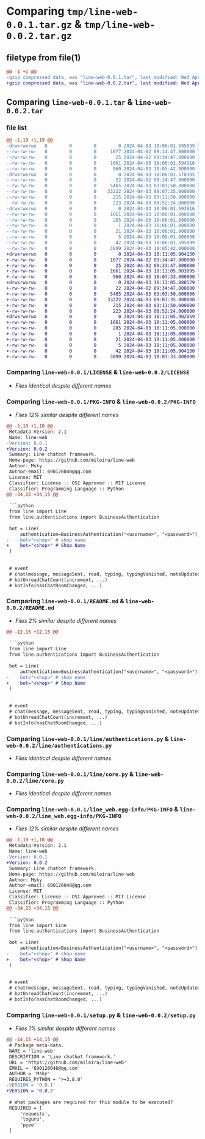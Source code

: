 # Comparing `tmp/line-web-0.0.1.tar.gz` & `tmp/line-web-0.0.2.tar.gz`

## filetype from file(1)

```diff
@@ -1 +1 @@
-gzip compressed data, was "line-web-0.0.1.tar", last modified: Wed Apr  3 10:06:01 2024, max compression
+gzip compressed data, was "line-web-0.0.2.tar", last modified: Wed Apr  3 10:11:05 2024, max compression
```

## Comparing `line-web-0.0.1.tar` & `line-web-0.0.2.tar`

### file list

```diff
@@ -1,19 +1,19 @@
-drwxrwxrwx   0        0        0        0 2024-04-03 10:06:01.595899 line-web-0.0.1/
--rw-rw-rw-   0        0        0     1077 2024-04-02 09:34:47.000000 line-web-0.0.1/LICENSE
--rw-rw-rw-   0        0        0       25 2024-04-02 09:34:47.000000 line-web-0.0.1/MANIFEST.in
--rw-rw-rw-   0        0        0     1661 2024-04-03 10:06:01.594916 line-web-0.0.1/PKG-INFO
--rw-rw-rw-   0        0        0      960 2024-04-03 10:05:42.000000 line-web-0.0.1/README.md
-drwxrwxrwx   0        0        0        0 2024-04-03 10:06:01.570305 line-web-0.0.1/line/
--rw-rw-rw-   0        0        0       22 2024-04-02 09:34:47.000000 line-web-0.0.1/line/__init__.py
--rw-rw-rw-   0        0        0     5465 2024-04-03 03:03:50.000000 line-web-0.0.1/line/authentications.py
--rw-rw-rw-   0        0        0    33222 2024-04-03 09:07:35.000000 line-web-0.0.1/line/core.py
--rw-rw-rw-   0        0        0      215 2024-04-03 03:11:50.000000 line-web-0.0.1/line/exceptions.py
--rw-rw-rw-   0        0        0      223 2024-04-03 08:52:24.000000 line-web-0.0.1/line/logger.py
-drwxrwxrwx   0        0        0        0 2024-04-03 10:06:01.593916 line-web-0.0.1/line_web.egg-info/
--rw-rw-rw-   0        0        0     1661 2024-04-03 10:06:01.000000 line-web-0.0.1/line_web.egg-info/PKG-INFO
--rw-rw-rw-   0        0        0      285 2024-04-03 10:06:01.000000 line-web-0.0.1/line_web.egg-info/SOURCES.txt
--rw-rw-rw-   0        0        0        1 2024-04-03 10:06:01.000000 line-web-0.0.1/line_web.egg-info/dependency_links.txt
--rw-rw-rw-   0        0        0       21 2024-04-03 10:06:01.000000 line-web-0.0.1/line_web.egg-info/requires.txt
--rw-rw-rw-   0        0        0        5 2024-04-03 10:06:01.000000 line-web-0.0.1/line_web.egg-info/top_level.txt
--rw-rw-rw-   0        0        0       42 2024-04-03 10:06:01.595899 line-web-0.0.1/setup.cfg
--rw-rw-rw-   0        0        0     3899 2024-04-03 10:05:42.000000 line-web-0.0.1/setup.py
+drwxrwxrwx   0        0        0        0 2024-04-03 10:11:05.904130 line-web-0.0.2/
+-rw-rw-rw-   0        0        0     1077 2024-04-02 09:34:47.000000 line-web-0.0.2/LICENSE
+-rw-rw-rw-   0        0        0       25 2024-04-02 09:34:47.000000 line-web-0.0.2/MANIFEST.in
+-rw-rw-rw-   0        0        0     1661 2024-04-03 10:11:05.903095 line-web-0.0.2/PKG-INFO
+-rw-rw-rw-   0        0        0      960 2024-04-03 10:07:33.000000 line-web-0.0.2/README.md
+drwxrwxrwx   0        0        0        0 2024-04-03 10:11:05.888579 line-web-0.0.2/line/
+-rw-rw-rw-   0        0        0       22 2024-04-02 09:34:47.000000 line-web-0.0.2/line/__init__.py
+-rw-rw-rw-   0        0        0     5465 2024-04-03 03:03:50.000000 line-web-0.0.2/line/authentications.py
+-rw-rw-rw-   0        0        0    33222 2024-04-03 09:07:35.000000 line-web-0.0.2/line/core.py
+-rw-rw-rw-   0        0        0      215 2024-04-03 03:11:50.000000 line-web-0.0.2/line/exceptions.py
+-rw-rw-rw-   0        0        0      223 2024-04-03 08:52:24.000000 line-web-0.0.2/line/logger.py
+drwxrwxrwx   0        0        0        0 2024-04-03 10:11:05.902059 line-web-0.0.2/line_web.egg-info/
+-rw-rw-rw-   0        0        0     1661 2024-04-03 10:11:05.000000 line-web-0.0.2/line_web.egg-info/PKG-INFO
+-rw-rw-rw-   0        0        0      285 2024-04-03 10:11:05.000000 line-web-0.0.2/line_web.egg-info/SOURCES.txt
+-rw-rw-rw-   0        0        0        1 2024-04-03 10:11:05.000000 line-web-0.0.2/line_web.egg-info/dependency_links.txt
+-rw-rw-rw-   0        0        0       21 2024-04-03 10:11:05.000000 line-web-0.0.2/line_web.egg-info/requires.txt
+-rw-rw-rw-   0        0        0        5 2024-04-03 10:11:05.000000 line-web-0.0.2/line_web.egg-info/top_level.txt
+-rw-rw-rw-   0        0        0       42 2024-04-03 10:11:05.904130 line-web-0.0.2/setup.cfg
+-rw-rw-rw-   0        0        0     3899 2024-04-03 10:07:33.000000 line-web-0.0.2/setup.py
```

### Comparing `line-web-0.0.1/LICENSE` & `line-web-0.0.2/LICENSE`

 * *Files identical despite different names*

### Comparing `line-web-0.0.1/PKG-INFO` & `line-web-0.0.2/PKG-INFO`

 * *Files 12% similar despite different names*

```diff
@@ -1,10 +1,10 @@
 Metadata-Version: 2.1
 Name: line-web
-Version: 0.0.1
+Version: 0.0.2
 Summary: Line chatbot framework.
 Home-page: https://github.com/miloira/line-web
 Author: Msky
 Author-email: 690126048@qq.com
 License: MIT
 Classifier: License :: OSI Approved :: MIT License
 Classifier: Programming Language :: Python
@@ -34,15 +34,15 @@
 
 ```python
 from line import Line
 from line.authentications import BusinessAuthentication
 
 bot = Line(
     authentication=BusinessAuthentication("<username>", "<password>"), # Business Account
-    bot="<shop>" # shop name
+    bot="<shop>" # Shop Name
 )
 
 
 # event
 # chat(message, messageSent, read, typing, typingVanished, noteUpdated, markedAsManualChat, unmarkedAsManualChat, chatRead, assigneeUpdated, tagged, ...)
 # botUnreadChatCount(increment, ...)
 # botInfo(hasChatRoomChanged, ...)
```

### Comparing `line-web-0.0.1/README.md` & `line-web-0.0.2/README.md`

 * *Files 2% similar despite different names*

```diff
@@ -12,15 +12,15 @@
 
 ```python
 from line import Line
 from line.authentications import BusinessAuthentication
 
 bot = Line(
     authentication=BusinessAuthentication("<username>", "<password>"), # Business Account
-    bot="<shop>" # shop name
+    bot="<shop>" # Shop Name
 )
 
 
 # event
 # chat(message, messageSent, read, typing, typingVanished, noteUpdated, markedAsManualChat, unmarkedAsManualChat, chatRead, assigneeUpdated, tagged, ...)
 # botUnreadChatCount(increment, ...)
 # botInfo(hasChatRoomChanged, ...)
```

### Comparing `line-web-0.0.1/line/authentications.py` & `line-web-0.0.2/line/authentications.py`

 * *Files identical despite different names*

### Comparing `line-web-0.0.1/line/core.py` & `line-web-0.0.2/line/core.py`

 * *Files identical despite different names*

### Comparing `line-web-0.0.1/line_web.egg-info/PKG-INFO` & `line-web-0.0.2/line_web.egg-info/PKG-INFO`

 * *Files 12% similar despite different names*

```diff
@@ -1,10 +1,10 @@
 Metadata-Version: 2.1
 Name: line-web
-Version: 0.0.1
+Version: 0.0.2
 Summary: Line chatbot framework.
 Home-page: https://github.com/miloira/line-web
 Author: Msky
 Author-email: 690126048@qq.com
 License: MIT
 Classifier: License :: OSI Approved :: MIT License
 Classifier: Programming Language :: Python
@@ -34,15 +34,15 @@
 
 ```python
 from line import Line
 from line.authentications import BusinessAuthentication
 
 bot = Line(
     authentication=BusinessAuthentication("<username>", "<password>"), # Business Account
-    bot="<shop>" # shop name
+    bot="<shop>" # Shop Name
 )
 
 
 # event
 # chat(message, messageSent, read, typing, typingVanished, noteUpdated, markedAsManualChat, unmarkedAsManualChat, chatRead, assigneeUpdated, tagged, ...)
 # botUnreadChatCount(increment, ...)
 # botInfo(hasChatRoomChanged, ...)
```

### Comparing `line-web-0.0.1/setup.py` & `line-web-0.0.2/setup.py`

 * *Files 1% similar despite different names*

```diff
@@ -14,15 +14,15 @@
 # Package meta-data.
 NAME = 'line-web'
 DESCRIPTION = 'Line chatbot framework.'
 URL = 'https://github.com/miloira/line-web'
 EMAIL = '690126048@qq.com'
 AUTHOR = 'Msky'
 REQUIRES_PYTHON = '>=3.8.0'
-VERSION = '0.0.1'
+VERSION = '0.0.2'
 
 # What packages are required for this module to be executed?
 REQUIRED = [
     'requests',
     'loguru',
     'pyee'
 ]
```

